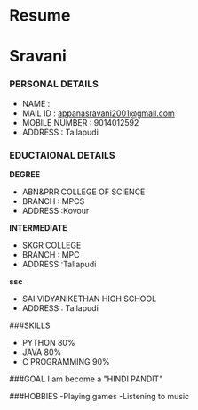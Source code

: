 # Resume
# Sravani
### PERSONAL DETAILS
- NAME : <br>
- MAIL ID : appanasravani2001@gmail.com <br>
- MOBILE NUMBER : 9014012592 <br>
- ADDRESS :  Tallapudi <br>
### EDUCTAIONAL DETAILS

**DEGREE**
- ABN&PRR COLLEGE OF SCIENCE <br>
- BRANCH : MPCS <br>
- ADDRESS :Kovour <br>

**INTERMEDIATE**
- SKGR COLLEGE <br>
- BRANCH : MPC <br>
- ADDRESS :Tallapudi <br>

**ssc**
- SAI VIDYANIKETHAN HIGH SCHOOL <br>
- ADDRESS : Tallapudi <br>

###SKILLS
- PYTHON 80% <br>
- JAVA 80% <br>
- C PROGRAMMING 90% <br>

###GOAL
I am become a "HINDI PANDIT" <br>

###HOBBIES 
-Playing games
-Listening to music

